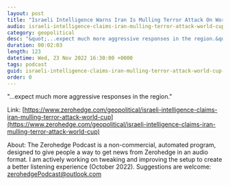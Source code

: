 ```yaml
---
layout: post
title: "Israeli Intelligence Warns Iran Is Mulling Terror Attack On World Cup"
audio: israeli-intelligence-claims-iran-mulling-terror-attack-world-cup-0
category: geopolitical
desc: "&quot;...expect much more aggressive responses in the region.&quot;"
duration: 00:02:03
length: 123
datetime: Wed, 23 Nov 2022 16:30:00 +0000
tags: podcast
guid: israeli-intelligence-claims-iran-mulling-terror-attack-world-cup-0
order: 0
---
```

&quot;...expect much more aggressive responses in the region.&quot;

Link: [https://www.zerohedge.com/geopolitical/israeli-intelligence-claims-iran-mulling-terror-attack-world-cup](https://www.zerohedge.com/geopolitical/israeli-intelligence-claims-iran-mulling-terror-attack-world-cup)

About: The Zerohedge Podcast is a non-commercial, automated program, designed to give people a way to get news from Zerohedge in an audio format.  I am actively working on tweaking and improving the setup to create a better listening experience (October 2022).  Suggestions are welcome: [zerohedgePodcast@outlook.com](mailto:zerohedgePodcast@outlook.com)